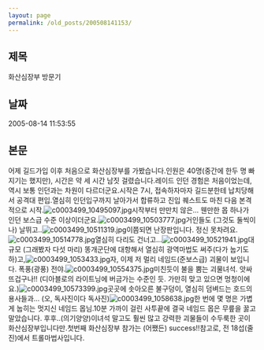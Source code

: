 ```yaml
---
layout: page
permalink: /old_posts/200508141153/
---
```


## 제목
화산심장부 방문기

## 날짜
2005-08-14 11:53:55

## 본문
어제 길드가입 이후 처음으로 화산심장부를 가봤습니다.인원은 40명(중간에 한두 명 빠지기는 했지만), 시간은 약 세 시간 남짓 걸렸습니다.레이드 인던 경험은 처음이었는데, 역시 보통 인던과는 차원이 다르더군요.시작은 7시, 접속하자마자 길드분한테 납치당해서 공격대 편입.열심히 인던입구까지 날아가서 합류하고 진입 퀘스트도 마친 다음 본격적으로 시작.![c0003499_10495097.jpg](200508141153/c0003499_10495097.jpg)시작부터 만만치 않은... 웬만한 몹 하나가 인던 보스급 수준 이상이더군요.![c0003499_10503777.jpg](200508141153/c0003499_10503777.jpg)거인들도 (그것도 둘씩이나) 날뛰고..![c0003499_10511319.jpg](200508141153/c0003499_10511319.jpg)이쯤되면 난장판입니다. 정신 못차려요.![c0003499_10514778.jpg](200508141153/c0003499_10514778.jpg)열심히 다리도 건너고...![c0003499_10521941.jpg](200508141153/c0003499_10521941.jpg)대규모 (그래봤자 다섯 마리) 똥개군단에 대항해서 열심히 광역마법도 써주(다가 눕기도 하)고,![c0003499_1053433.jpg](200508141153/c0003499_1053433.jpg)자, 이제 저 멀리 네임드(준보스급) 괴물이 보입니다. 폭풍(광풍) 전야.![c0003499_10554375.jpg](200508141153/c0003499_10554375.jpg)미친듯이 불을 뿜는 괴물녀석. 앗싸 뜨겁구나!! (디아블로의 라이트닝에 버금가는 수준인 듯. 가만히 맞고 있으면 멍청이에요.)![c0003499_10573399.jpg](200508141153/c0003499_10573399.jpg)곳곳에 솟아오른 불구덩이, 열심히 덤벼드는 호드의 용사들과... (오, 독사진이다 독사진)![c0003499_1058638.jpg](200508141153/c0003499_1058638.jpg)한 번에 몇 명은 가볍게 눕히는 멋지신 네임드 몹님.10분 가까이 걸린 사투끝에 결국 네임드 몹은 무릎을 꿇고 말았습니다. 후후..(의기양양)이녀석 말고도 훨씬 많고 강력한 괴물들이 수두룩한 곳이 화산심장부입니다만.첫번째 화산심장부 참가는 (어쨌든) success!!참고로, 전 18섭(줄진)에서 트롤마법사입니다.